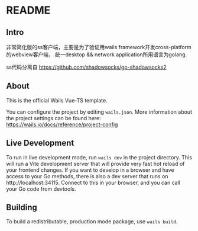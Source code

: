 # README

## Intro 
非常简化版的ss客户端，主要是为了验证用wails framework开发cross-platform的webview客户端，
统一desktop && network application所用语言为golang.

ss代码分离自 https://github.com/shadowsocks/go-shadowsocks2


## About

This is the official Wails Vue-TS template.

You can configure the project by editing `wails.json`. More information about the project settings can be found
here: https://wails.io/docs/reference/project-config

## Live Development

To run in live development mode, run `wails dev` in the project directory. This will run a Vite development
server that will provide very fast hot reload of your frontend changes. If you want to develop in a browser
and have access to your Go methods, there is also a dev server that runs on http://localhost:34115. Connect
to this in your browser, and you can call your Go code from devtools.

## Building

To build a redistributable, production mode package, use `wails build`.
